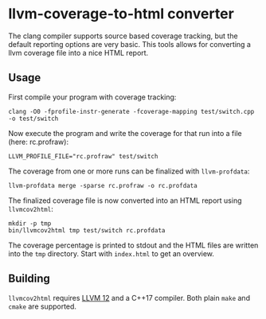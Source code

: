 llvm-coverage-to-html converter
===============================

The clang compiler supports source based coverage tracking, but the default
reporting options are very basic. This tools allows for converting a llvm
coverage file into a nice HTML report.

Usage
-----

First compile your program with coverage tracking:

    clang -O0 -fprofile-instr-generate -fcoverage-mapping test/switch.cpp -o test/switch

Now execute the program and write the coverage for that run into a file (here: rc.profraw):

    LLVM_PROFILE_FILE="rc.profraw" test/switch

The coverage from one or more runs can be finalized with `llvm-profdata`:

    llvm-profdata merge -sparse rc.profraw -o rc.profdata

The finalized coverage file is now converted into an HTML report using `llvmcov2html`:

    mkdir -p tmp
    bin/llvmcov2html tmp test/switch rc.profdata

The coverage percentage is printed to stdout and the HTML files are written into
the `tmp` directory. Start with `index.html` to get an overview.

Building
--------

`llvmcov2html` requires [LLVM 12](https://llvm.org) and a C++17 compiler.
Both plain `make` and `cmake` are supported.
